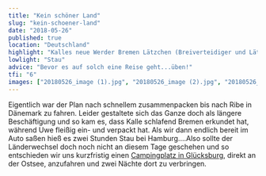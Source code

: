 ```yaml
---
title: "Kein schöner Land"
slug: "kein-schoener-land"
date: "2018-05-26"
published: true
location: "Deutschland"
highlight: "Kalles neue Werder Bremen Lätzchen (Breiverteidiger und Lätzchenwart)"
lowlight: "Stau"
advice: "Bevor es auf solch eine Reise geht...üben!"
tfi: "6"
images: ["20180526_image (1).jpg", "20180526_image (2).jpg", "20180526_image (3).jpg"]
---
```

Eigentlich war der Plan nach schnellem zusammenpacken bis nach Ribe in Dänemark zu fahren. Leider gestaltete sich das Ganze doch als längere Beschäftigung und so kam es, dass Kalle schlafend Bremen erkundet hat, während Uwe fleißig ein- und verpackt hat. Als wir dann endlich bereit im Auto saßen hieß es zwei Stunden Stau bei Hamburg....Also sollte der Länderwechsel doch noch nicht an diesem Tage geschehen und so entschieden wir uns kurzfristig einen [Campingplatz in Glücksburg]("http://www.ostseecamp-holnis.de), direkt an der Ostsee, anzufahren und zwei Nächte dort zu verbringen.

 